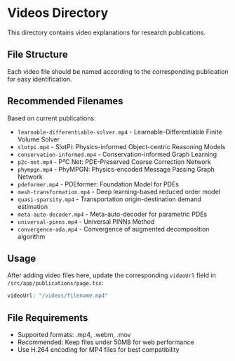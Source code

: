 # Videos Directory

This directory contains video explanations for research publications.

## File Structure
Each video file should be named according to the corresponding publication for easy identification.

## Recommended Filenames
Based on current publications:
- `learnable-differentiable-solver.mp4` - Learnable-Differentiable Finite Volume Solver
- `slotpi.mp4` - SlotPi: Physics-informed Object-centric Reasoning Models
- `conservation-informed.mp4` - Conservation-informed Graph Learning
- `p2c-net.mp4` - P²C Net: PDE-Preserved Coarse Correction Network
- `phympgn.mp4` - PhyMPGN: Physics-encoded Message Passing Graph Network
- `pdeformer.mp4` - PDEformer: Foundation Model for PDEs
- `mesh-transformation.mp4` - Deep learning-based reduced order model
- `quasi-sparsity.mp4` - Transportation origin-destination demand estimation
- `meta-auto-decoder.mp4` - Meta-auto-decoder for parametric PDEs
- `universal-pinns.mp4` - Universal PINNs Method
- `convergence-ada.mp4` - Convergence of augmented decomposition algorithm

## Usage
After adding video files here, update the corresponding `videoUrl` field in `/src/app/publications/page.tsx`:

```javascript
videoUrl: "/videos/filename.mp4"
```

## File Requirements
- Supported formats: .mp4, .webm, .mov
- Recommended: Keep files under 50MB for web performance
- Use H.264 encoding for MP4 files for best compatibility